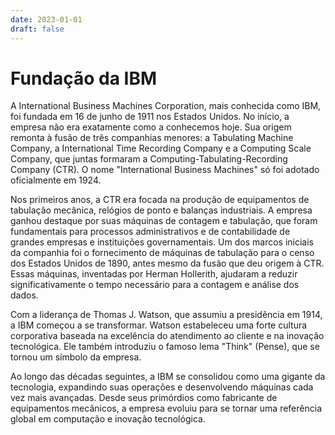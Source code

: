 ```yaml
---
date: 2023-01-01
draft: false
---
```


# Fundação da IBM

A International Business Machines Corporation, mais conhecida como IBM, foi fundada em 16 de junho de 1911 nos Estados Unidos. No início, a empresa não era exatamente como a conhecemos hoje. Sua origem remonta à fusão de três companhias menores: a Tabulating Machine Company, a International Time Recording Company e a Computing Scale Company, que juntas formaram a Computing-Tabulating-Recording Company (CTR). O nome "International Business Machines" só foi adotado oficialmente em 1924.

Nos primeiros anos, a CTR era focada na produção de equipamentos de tabulação mecânica, relógios de ponto e balanças industriais. A empresa ganhou destaque por suas máquinas de contagem e tabulação, que foram fundamentais para processos administrativos e de contabilidade de grandes empresas e instituições governamentais. Um dos marcos iniciais da companhia foi o fornecimento de máquinas de tabulação para o censo dos Estados Unidos de 1890, antes mesmo da fusão que deu origem à CTR. Essas máquinas, inventadas por Herman Hollerith, ajudaram a reduzir significativamente o tempo necessário para a contagem e análise dos dados.

Com a liderança de Thomas J. Watson, que assumiu a presidência em 1914, a IBM começou a se transformar. Watson estabeleceu uma forte cultura corporativa baseada na excelência do atendimento ao cliente e na inovação tecnológica. Ele também introduziu o famoso lema "Think" (Pense), que se tornou um símbolo da empresa.

Ao longo das décadas seguintes, a IBM se consolidou como uma gigante da tecnologia, expandindo suas operações e desenvolvendo máquinas cada vez mais avançadas. Desde seus primórdios como fabricante de equipamentos mecânicos, a empresa evoluiu para se tornar uma referência global em computação e inovação tecnológica.